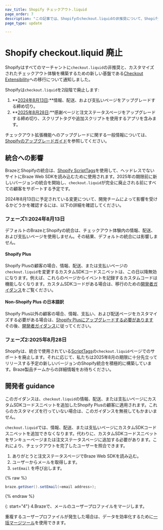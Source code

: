 ```yaml
---
nav_title: Shopify チェックアウト.liquid
page_order: 7
description: "この記事では、Shopifyのcheckout.liquidの非推奨について、Shopifyの統合への影響と開発者向けのガイダンスを説明します。"
page_type: update

---
```


# Shopify checkout.liquid 廃止

Shopifyはすべてのマーチャントに`checkout.liquid`の非推奨と、カスタマイズされたチェックアウト体験を構築するための新しい基盤である[Checkout Extensibility](https://www.shopify.com/enterprise/blog/checkout-extensibility-winter-editions)への移行について通知しました。 

Shopifyは`checkout.liquid`を2段階で廃止します:

1. **[2024年8月13日](#phase-one-august-13-2024):**情報、配送、および支払いページをアップグレードする締め切り。
2. **[2025年8月28日](#phase-two-august-28-2025):**感謝ページと注文ステータスページをアップグレードする締め切り、スクリプトタグや追加スクリプトを使用するアプリを含みます。

チェックアウト拡張機能へのアップグレードに関する一般情報については、[Shopifyのアップグレードガイド](https://help.shopify.com/en/manual/checkout-settings/customize-checkout-configurations/checkout-extensibility)を参照してください。

## 統合への影響

BrazeとShopifyの統合は、[Shopify ScriptTags](https://shopify.dev/docs/apps/build/online-store/script-tag-legacy)を使用して、ヘッドレスでないサイトにBraze Web SDKを読み込むために使用されます。2025年の期限前に新しいバージョンの統合を開始し、`checkout.liquid`が完全に廃止される前にすべての顧客をサポートする予定です。 

2024年8月13日に予定されている変更について、開発チームによって影響を受けるかどうかを確認するには、以下の詳細を確認してください。

### フェーズ1:2024年8月13日

デフォルトのBrazeとShopifyの統合は、チェックアウト体験内の情報、配送、および支払いページを使用しません。その結果、デフォルトの統合には影響しません。 

#### Shopify Plus

Shopify Plusの顧客の場合、情報、配送、または支払いページの`checkout.liquid`を変更するカスタムSDKコードスニペットは、この日以降無効になります。例えば、これらのページからイベントを記録するカスタムコードは機能しなくなります。カスタムSDKコードがある場合は、移行のための[開発者ガイダンス](#developer-guidance)をご覧ください。

#### Non-Shopify Plus の日本語訳

Shopify Plus以外の顧客の場合、情報、支払い、および配送ページをカスタマイズする必要がある場合は、[Shopify Plusにアップグレードする必要があります](https://help.shopify.com/en/manual/checkout-settings/customize-checkout-configurations/checkout-extensibility#eligibility) その後、[開発者ガイダンス](#developer-guidance)に従ってください。

### フェーズ2:2025年8月28日

Shopifyは、統合で使用されている[ScriptTags](https://shopify.dev/docs/apps/build/online-store/script-tag-legacy)の`checkout.liquid`ページでのサポートを廃止します。それに応じて、私たちは2025年8月の期限に十分先立ってリリースする予定の新しいバージョンのShopify統合を積極的に構築しています。Braze製品チームからの詳細情報をお待ちください。 

## 開発者 guidance

このガイダンスは、`checkout.liquid`の情報、配送、または支払いページにカスタムSDKコードスニペットを追加したShopify Plusの顧客に適用されます。これらのカスタマイズを行っていない場合は、このガイダンスを無視してもかまいません。

`checkout.liquid`では、情報、配送、または支払いページにカスタムSDKコードスニペットを追加できなくなります。代わりに、カスタムSDKコードスニペットをサンキューページまたは注文ステータスページに追加する必要があります。これにより、チェックアウトを完了したユーザーを照合できます。
1. ありがとうと注文ステータスページでBraze Web SDKを読み込む。
2. ユーザーからメールを取得します。
3. `setEmail` を呼び出します。

{% raw %}
```java
braze.getUser().setEmail(<email address>);
```
{% endraw %}

{: start="4"}
4\.Brazeで、メールのユーザープロファイルをマージします。

重複するユーザープロファイルが発生した場合は、データを効率化するために[一括マージツール]({{site.baseurl}}/user_guide/engagement_tools/segments/user_profiles/duplicate_users#bulk-merging)を使用できます。 
